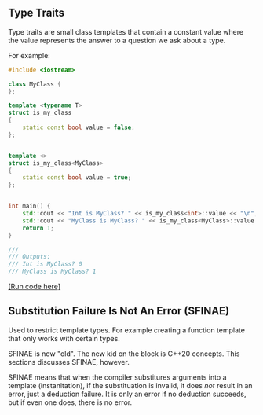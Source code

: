 ## Type Traits
Type traits are small class templates that contain a constant value where the value represents the answer to a question we ask about a type.

For example:

```c++
#include <iostream>

class MyClass {
};

template <typename T>
struct is_my_class
{
    static const bool value = false;
};


template <>
struct is_my_class<MyClass>
{
    static const bool value = true;
};


int main() {
    std::cout << "Int is MyClass? " << is_my_class<int>::value << "\n";
    std::cout << "MyClass is MyClass? " << is_my_class<MyClass>::value << "\n";
    return 1;
}

///
/// Outputs:
/// Int is MyClass? 0
/// MyClass is MyClass? 1
```
[[Run code here]](https://cpp.sh/?source=%23include+%3Ciostream%3E%0A%0Aclass+MyClass+%7B%0A%7D%3B%0A%0Atemplate+%3Ctypename+T%3E%0Astruct+is_my_class%0A%7B%0A++++static+const+bool+value+%3D+false%3B%0A%7D%3B%0A%0A%0Atemplate+%3C%3E%0Astruct+is_my_class%3CMyClass%3E%0A%7B%0A++++static+const+bool+value+%3D+true%3B%0A%7D%3B%0A%0A%0Aint+main()+%7B%0A++++std%3A%3Acout+%3C%3C+%22Int+is+MyClass%3F+%22+%3C%3C+is_my_class%3Cint%3E%3A%3Avalue+%3C%3C+%22%5Cn%22%3B%0A++++std%3A%3Acout+%3C%3C+%22MyClass+is+MyClass%3F+%22+%3C%3C+is_my_class%3CMyClass%3E%3A%3Avalue+%3C%3C+%22%5Cn%22%3B%0A%7D)


## Substitution Failure Is Not An Error (SFINAE)
Used to restrict template types. For example creating a function template that only works with certain types.

SFINAE is now "old". The new kid on the block is C++20 concepts. This sections discusses SFINAE, however.

SFINAE means that when the compiler substitures arguments into a template (instanitation), if the substituation is invalid, it does *not* result in an error, just a deduction failure. It is only an error if no deduction succeeds, but if even one does, there is no error.